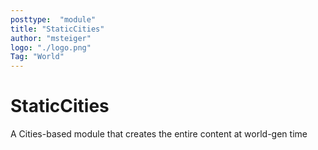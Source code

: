 ```yaml
---
posttype:  "module"  
title: "StaticCities"
author: "msteiger"
logo: "./logo.png"
Tag: "World"
---
```

# StaticCities
A Cities-based module that creates the entire content at world-gen time
